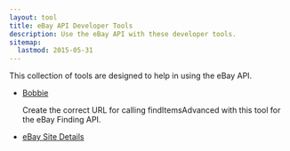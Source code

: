 ```yaml
---
layout: tool
title: eBay API Developer Tools
description: Use the eBay API with these developer tools.
sitemap:
  lastmod: 2015-05-31
---
```

This collection of tools are designed to help in using the eBay API.

  - [Bobbie](/developers/tools/bobbie/)

    Create the correct URL for calling findItemsAdvanced with this tool for the eBay Finding API. 

  - [eBay Site Details](/developers/tools/ebay-details/)

